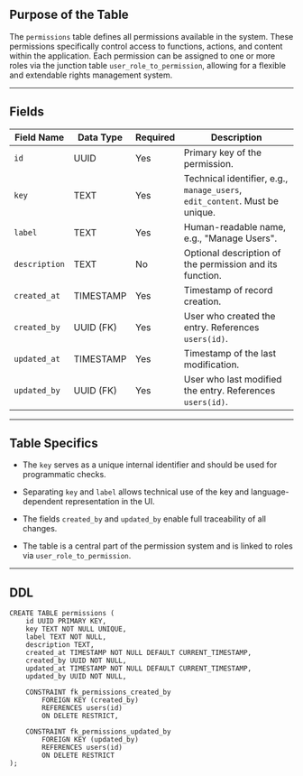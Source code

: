 ## Purpose of the Table

The `permissions` table defines all permissions available in the system. These permissions specifically control access to functions, actions, and content within the application. Each permission can be assigned to one or more roles via the junction table `user_role_to_permission`, allowing for a flexible and extendable rights management system.

---

## Fields

|Field Name|Data Type|Required|Description|
|---|---|---|---|
|`id`|UUID|Yes|Primary key of the permission.|
|`key`|TEXT|Yes|Technical identifier, e.g., `manage_users`, `edit_content`. Must be unique.|
|`label`|TEXT|Yes|Human-readable name, e.g., "Manage Users".|
|`description`|TEXT|No|Optional description of the permission and its function.|
|`created_at`|TIMESTAMP|Yes|Timestamp of record creation.|
|`created_by`|UUID (FK)|Yes|User who created the entry. References `users(id)`.|
|`updated_at`|TIMESTAMP|Yes|Timestamp of the last modification.|
|`updated_by`|UUID (FK)|Yes|User who last modified the entry. References `users(id)`.|

---

## Table Specifics

- The `key` serves as a unique internal identifier and should be used for programmatic checks.
    
- Separating `key` and `label` allows technical use of the key and language-dependent representation in the UI.
    
- The fields `created_by` and `updated_by` enable full traceability of all changes.
    
- The table is a central part of the permission system and is linked to roles via `user_role_to_permission`.
    

---

## DDL

```
CREATE TABLE permissions (
    id UUID PRIMARY KEY,
    key TEXT NOT NULL UNIQUE,
    label TEXT NOT NULL,
    description TEXT,
    created_at TIMESTAMP NOT NULL DEFAULT CURRENT_TIMESTAMP,
    created_by UUID NOT NULL,
    updated_at TIMESTAMP NOT NULL DEFAULT CURRENT_TIMESTAMP,
    updated_by UUID NOT NULL,

    CONSTRAINT fk_permissions_created_by
        FOREIGN KEY (created_by)
        REFERENCES users(id)
        ON DELETE RESTRICT,

    CONSTRAINT fk_permissions_updated_by
        FOREIGN KEY (updated_by)
        REFERENCES users(id)
        ON DELETE RESTRICT
);
```